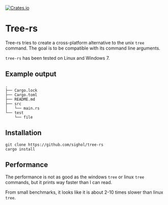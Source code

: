 [![Crates.io](https://img.shields.io/crates/v/tree-rs.svg)](https://crates.io/crates/tree-rs)

# Tree-rs

Tree-rs tries to create a cross-platform alternative to the unix `tree` command.
The goal is to be compatible with its command line arguments.

`tree-rs` has been tested on Linux and Windows 7.

## Example output

    .
    ├── Cargo.lock
    ├── Cargo.toml
    ├── README.md
    ├── src
    │   └── main.rs
    └── test
        └── file

## Installation

```
git clone https://github.com/sighol/tree-rs
cargo install
```

## Performance

The performance is not as good as the windows `tree` or linux `tree` commands,
but it prints way faster than I can read.

From small benchmarks, it looks like it is about 2-10 times slower than linux
`tree`.
